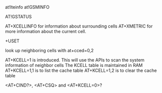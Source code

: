 


at!lteinfo
at!GSMINFO

AT!GSTATUS

AT+XCELLINFO for information about surrounding cells
AT+XMETRIC for more information about the current cell.

+USET

look up neighboring cells with at+cced=0,2

AT+KCELL=1 is introduced. This will use the APIs to scan the system information of neighbor cells
The KCELL table is maintained in RAM
AT+KCELL=1,1 is to list the cache table
AT+KCELL=1,2 is to clear the cache table


<AT+CIND?>, <AT+CSQ> and <AT+KCELL=0>?
